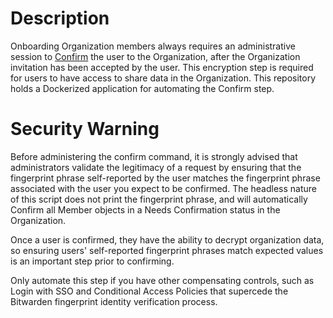 # Description

Onboarding Organization members always requires an administrative session to [Confirm](https://bitwarden.com/help/managing-users/#confirm) the user to the Organization, after the Organization invitation has been accepted by the user. This encryption step is required for users to have access to share data in the Organization. This repository holds a Dockerized application for automating the Confirm step.

# Security Warning

Before administering the confirm command, it is strongly advised that administrators validate the legitimacy of a request by ensuring that the fingerprint phrase self-reported by the user matches the fingerprint phrase associated with the user you expect to be confirmed. The headless nature of this script does not print the fingerprint phrase, and will automatically Confirm all Member objects in a Needs Confirmation status in the Organization.

Once a user is confirmed, they have the ability to decrypt organization data, so ensuring users' self-reported fingerprint phrases match expected values is an important step prior to confirming.

Only automate this step if you have other compensating controls, such as Login with SSO and Conditional Access Policies that supercede the Bitwarden fingerprint identity verification process.
